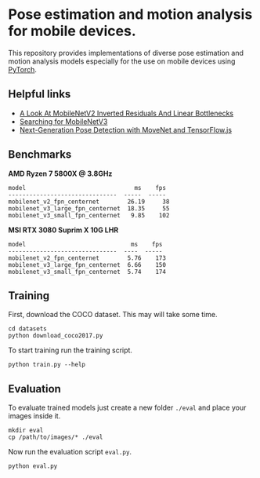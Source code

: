 # Pose estimation and motion analysis for mobile devices.
This repository provides implementations of diverse pose estimation and motion
analysis models especially for the use on mobile devices using [PyTorch](https://pytorch.org/).

## Helpful links
* [A Look At MobileNetV2 Inverted Residuals And Linear Bottlenecks](https://medium.com/@luis_gonzales/a-look-at-mobilenetv2-inverted-residuals-and-linear-bottlenecks-d49f85c12423)
* [Searching for MobileNetV3](https://arxiv.org/abs/1905.02244)
* [Next-Generation Pose Detection with MoveNet and TensorFlow.js](https://blog.tensorflow.org/2021/05/next-generation-pose-detection-with-movenet-and-tensorflowjs.html)

## Benchmarks
**AMD Ryzen 7 5800X @ 3.8GHz**

    model                               ms    fps
    -------------------------------  -----  -----
    mobilenet_v2_fpn_centernet        26.19     38
    mobilenet_v3_large_fpn_centernet  18.35     55
    mobilenet_v3_small_fpn_centernet   9.85    102

**MSI RTX 3080 Suprim X 10G LHR**

    model                              ms    fps
    -------------------------------  ----  -----
    mobilenet_v2_fpn_centernet        5.76    173
    mobilenet_v3_large_fpn_centernet  6.66    150
    mobilenet_v3_small_fpn_centernet  5.74    174

## Training
First, download the COCO dataset. This may will take some time.

    cd datasets
    python download_coco2017.py

To start training run the training script.

    python train.py --help

## Evaluation
To evaluate trained models just create a new folder `./eval` and place your images inside it.

    mkdir eval
    cp /path/to/images/* ./eval

Now run the evaluation script `eval.py`.

    python eval.py